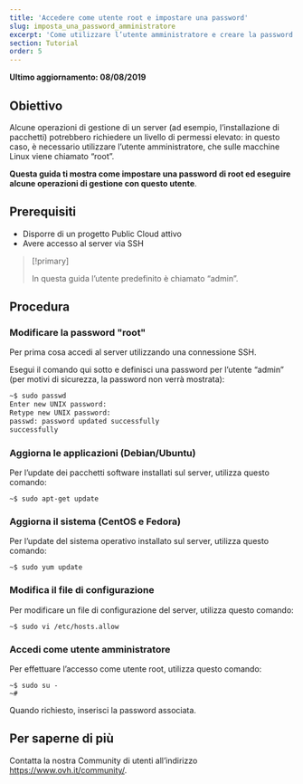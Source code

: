 ```yaml
---
title: 'Accedere come utente root e impostare una password'
slug: imposta_una_password_amministratore
excerpt: 'Come utilizzare l’utente amministratore e creare la password associata'
section: Tutorial
order: 5
---
```


**Ultimo aggiornamento: 08/08/2019**

## Obiettivo

Alcune operazioni di gestione di un server (ad esempio, l’installazione di pacchetti) potrebbero richiedere un livello di permessi elevato: in questo caso, è necessario utilizzare l’utente amministratore, che sulle macchine Linux viene chiamato “root”.

**Questa guida ti mostra come impostare una password di root ed eseguire alcune operazioni di gestione con questo utente**.

## Prerequisiti

* Disporre di un progetto Public Cloud attivo
* Avere accesso al server via SSH

> [!primary]
>
> In questa guida l’utente predefinito è chiamato “admin”.
>

## Procedura

### Modificare la password "root"

Per prima cosa accedi al server utilizzando una connessione SSH.

Esegui il comando qui sotto e definisci una password per l’utente “admin” (per motivi di sicurezza, la password non verrà mostrata): 

```sh
~$ sudo passwd
Enter new UNIX password:
Retype new UNIX password:
passwd: password updated successfully 
successfully
```

### Aggiorna le applicazioni (Debian/Ubuntu)

Per l’update dei pacchetti software installati sul server, utilizza questo comando:

```
~$ sudo apt-get update
```

### Aggiorna il sistema (CentOS e Fedora)

Per l’update del sistema operativo installato sul server, utilizza questo comando:

```
~$ sudo yum update
```

### Modifica il file di configurazione

Per modificare un file di configurazione del server, utilizza questo comando:

```
~$ sudo vi /etc/hosts.allow
```

### Accedi come utente amministratore

Per effettuare l’accesso come utente root, utilizza questo comando:

```
~$ sudo su -
~#
```

Quando richiesto, inserisci la password associata.

## Per saperne di più

Contatta la nostra Community di utenti all’indirizzo <https://www.ovh.it/community/>.
